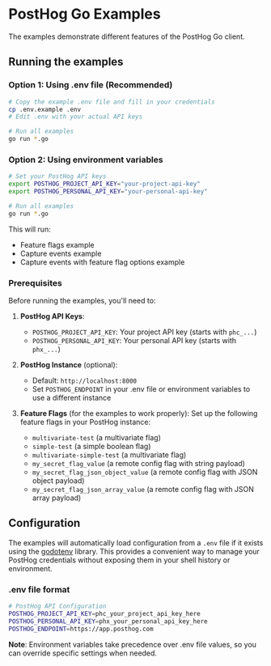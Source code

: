 # PostHog Go Examples

The examples demonstrate different features of the PostHog Go client.

## Running the examples

### Option 1: Using .env file (Recommended)

```bash
# Copy the example .env file and fill in your credentials
cp .env.example .env
# Edit .env with your actual API keys

# Run all examples
go run *.go
```

### Option 2: Using environment variables

```bash
# Set your PostHog API keys
export POSTHOG_PROJECT_API_KEY="your-project-api-key"
export POSTHOG_PERSONAL_API_KEY="your-personal-api-key"

# Run all examples
go run *.go
```

This will run:

- Feature flags example
- Capture events example
- Capture events with feature flag options example

### Prerequisites

Before running the examples, you'll need to:

1. **PostHog API Keys**:
   - `POSTHOG_PROJECT_API_KEY`: Your project API key (starts with `phc_...`)
   - `POSTHOG_PERSONAL_API_KEY`: Your personal API key (starts with `phx_...`)

2. **PostHog Instance** (optional):
   - Default: `http://localhost:8000`
   - Set `POSTHOG_ENDPOINT` in your .env file or environment variables to use a different instance

3. **Feature Flags** (for the examples to work properly):
   Set up the following feature flags in your PostHog instance:
   - `multivariate-test` (a multivariate flag)
   - `simple-test` (a simple boolean flag)
   - `multivariate-simple-test` (a multivariate flag)
   - `my_secret_flag_value` (a remote config flag with string payload)
   - `my_secret_flag_json_object_value` (a remote config flag with JSON object payload)
   - `my_secret_flag_json_array_value` (a remote config flag with JSON array payload)

## Configuration

The examples will automatically load configuration from a `.env` file if it exists using the [godotenv](https://github.com/joho/godotenv) library. This provides a convenient way to manage your PostHog credentials without exposing them in your shell history or environment.

### .env file format

```bash
# PostHog API Configuration
POSTHOG_PROJECT_API_KEY=phc_your_project_api_key_here
POSTHOG_PERSONAL_API_KEY=phx_your_personal_api_key_here
POSTHOG_ENDPOINT=https://app.posthog.com
```

**Note**: Environment variables take precedence over .env file values, so you can override specific settings when needed.